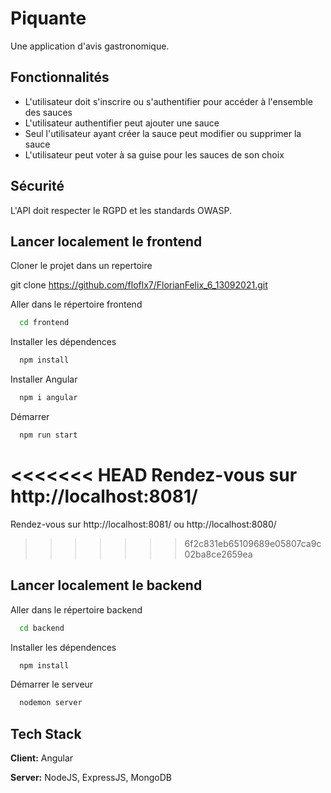 # Piquante

Une application d'avis gastronomique.
    
## Fonctionnalités

- L'utilisateur doit s'inscrire ou s'authentifier pour accéder à l'ensemble des sauces
- L'utilisateur authentifier peut ajouter une sauce
- Seul l'utilisateur ayant créer la sauce peut modifier ou supprimer la sauce
- L'utilisateur peut voter à sa guise pour les sauces de son choix

## Sécurité

L'API doit respecter le RGPD et les standards OWASP.

  
## Lancer localement le frontend

Cloner le projet dans un repertoire


  git clone https://github.com/floflx7/FlorianFelix_6_13092021.git


Aller dans le répertoire frontend

```bash
  cd frontend
```

Installer les dépendences

```bash
  npm install
```

Installer Angular

```bash
  npm i angular
```

Démarrer

```bash
  npm run start
```

<<<<<<< HEAD
Rendez-vous sur http://localhost:8081/
=======
Rendez-vous sur http://localhost:8081/ ou http://localhost:8080/
>>>>>>> 6f2c831eb65109689e05807ca9c02ba8ce2659ea
  
## Lancer localement le backend

Aller dans le répertoire backend

```bash
  cd backend
```

Installer les dépendences

```bash
  npm install
```

Démarrer le serveur

```bash
  nodemon server
```
## Tech Stack

**Client:** Angular

**Server:** NodeJS, ExpressJS, MongoDB
